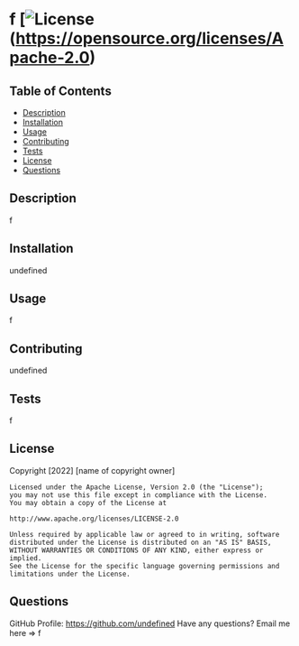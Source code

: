 # f [![License](https://img.shields.io/badge/License-Apache%202.0-blue.svg)(https://opensource.org/licenses/Apache-2.0)

## Table of Contents

* [Description](#desc) <br>
* [Installation](#install) <br>
* [Usage](#usage) <br>
* [Contributing](#contributing) <br>
* [Tests](#tests) <br>
* [License](#license) <br>
* [Questions](#questions) <br>

<a name="desc"></a>
## Description
f

<a name="install"></a>
## Installation
undefined

<a name="usage"></a>
## Usage
f

<a name="contributing"></a>
## Contributing 
undefined

<a name="tests"></a>
## Tests
f

<a name="license"></a>
## License
Copyright [2022] [name of copyright owner]

    Licensed under the Apache License, Version 2.0 (the "License");
    you may not use this file except in compliance with the License.
    You may obtain a copy of the License at
 
    http://www.apache.org/licenses/LICENSE-2.0
 
    Unless required by applicable law or agreed to in writing, software
    distributed under the License is distributed on an "AS IS" BASIS,
    WITHOUT WARRANTIES OR CONDITIONS OF ANY KIND, either express or implied.
    See the License for the specific language governing permissions and
    limitations under the License.

<a name="questions"></a>
## Questions

GitHub Profile: https://github.com/undefined
Have any questions? Email me here => f
